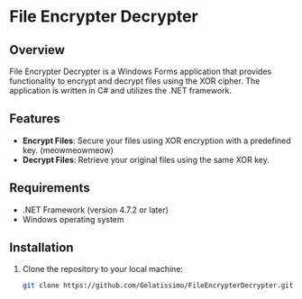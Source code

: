 # File Encrypter Decrypter

## Overview
File Encrypter Decrypter is a Windows Forms application that provides functionality to encrypt and decrypt files using the XOR cipher. The application is written in C# and utilizes the .NET framework.

## Features
- **Encrypt Files**: Secure your files using XOR encryption with a predefined key. (meowmeowmeow)
- **Decrypt Files**: Retrieve your original files using the same XOR key.

## Requirements
- .NET Framework (version 4.7.2 or later)
- Windows operating system

## Installation
1. Clone the repository to your local machine:
   ```bash
   git clone https://github.com/Gelatissimo/FileEncrypterDecrypter.git
